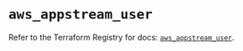 # `aws_appstream_user`

Refer to the Terraform Registry for docs: [`aws_appstream_user`](https://registry.terraform.io/providers/hashicorp/aws/5.99.1/docs/resources/appstream_user).

